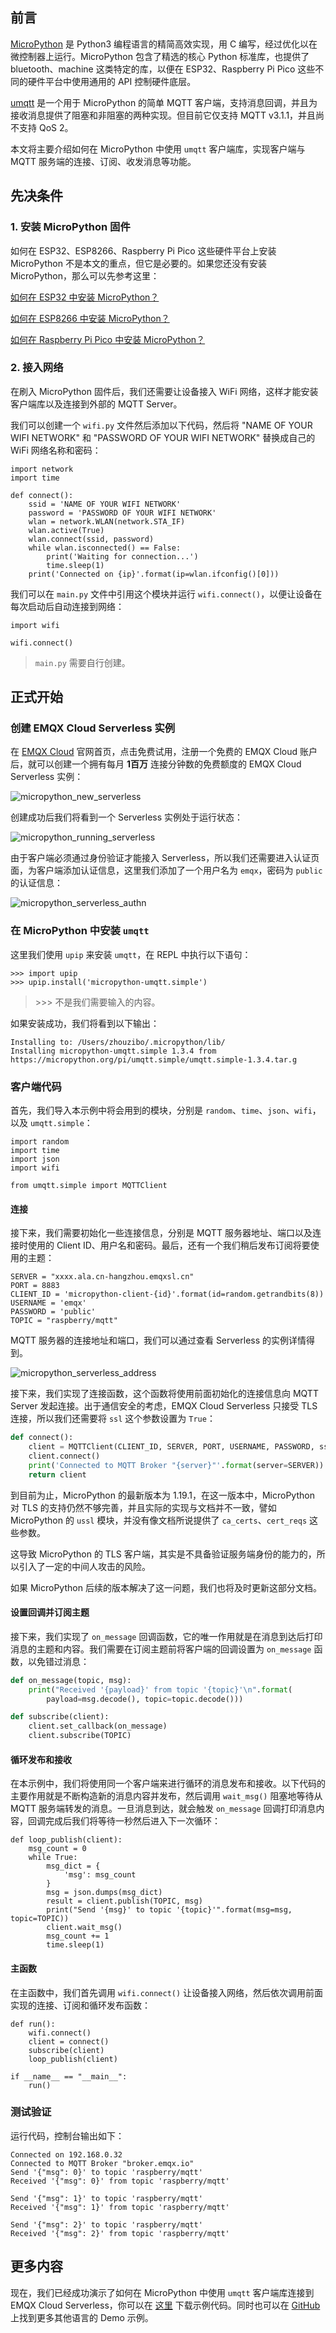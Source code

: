 ## 前言

[MicroPython](https://micropython.org/) 是 Python3 编程语言的精简高效实现，用 C 编写，经过优化以在微控制器上运行。MicroPython 包含了精选的核心 Python 标准库，也提供了 bluetooth、machine 这类特定的库，以便在 ESP32、Raspberry Pi Pico 这些不同的硬件平台中使用通用的 API 控制硬件底层。

[umqtt](https://github.com/micropython/micropython-lib/tree/master/micropython/umqtt.simple) 是一个用于 MicroPython 的简单 MQTT 客户端，支持消息回调，并且为接收消息提供了阻塞和非阻塞的两种实现。但目前它仅支持 MQTT v3.1.1，并且尚不支持 QoS 2。

本文将主要介绍如何在 MicroPython 中使用 `umqtt` 客户端库，实现客户端与 MQTT 服务端的连接、订阅、收发消息等功能。

## 先决条件

### 1. 安装 MicroPython 固件

如何在 ESP32、ESP8266、Raspberry Pi Pico 这些硬件平台上安装 MicroPython 不是本文的重点，但它是必要的。如果您还没有安装 MicroPython，那么可以先参考这里：

[如何在 ESP32 中安装 MicroPython？](https://docs.micropython.org/en/latest/esp32/tutorial/intro.html#)

[如何在 ESP8266 中安装 MicroPython？](https://docs.micropython.org/en/latest/esp8266/tutorial/intro.html#intro)

[如何在 Raspberry Pi Pico 中安装 MicroPython？](https://www.raspberrypi.com/documentation/microcontrollers/micropython.html#drag-and-drop-micropython)

### 2. 接入网络

在刷入 MicroPython 固件后，我们还需要让设备接入 WiFi 网络，这样才能安装客户端库以及连接到外部的 MQTT Server。

我们可以创建一个 `wifi.py` 文件然后添加以下代码，然后将 "NAME OF YOUR WIFI NETWORK" 和 "PASSWORD OF YOUR WIFI NETWORK" 替换成自己的 WiFi 网络名称和密码：

```
import network
import time

def connect():
	ssid = 'NAME OF YOUR WIFI NETWORK'
	password = 'PASSWORD OF YOUR WIFI NETWORK'
	wlan = network.WLAN(network.STA_IF)
	wlan.active(True)
	wlan.connect(ssid, password)
	while wlan.isconnected() == False:
		print('Waiting for connection...')
		time.sleep(1)
	print('Connected on {ip}'.format(ip=wlan.ifconfig()[0]))
```

我们可以在 `main.py` 文件中引用这个模块并运行 `wifi.connect()`，以便让设备在每次启动后自动连接到网络：

```
import wifi

wifi.connect()
```

> `main.py` 需要自行创建。

## 正式开始

### 创建 EMQX Cloud Serverless 实例

在 [EMQX Cloud](https://www.emqx.com/zh/cloud) 官网首页，点击免费试用，注册一个免费的 EMQX Cloud 账户后，就可以创建一个拥有每月 **1百万** 连接分钟数的免费额度的 EMQX Cloud Serverless 实例：

![micropython_new_serverless](./_assets/micropython_new_serverless.png)

创建成功后我们将看到一个 Serverless 实例处于运行状态：

![micropython_running_serverless](./_assets/micropython_running_serverless.png)

由于客户端必须通过身份验证才能接入 Serverless，所以我们还需要进入认证页面，为客户端添加认证信息，这里我们添加了一个用户名为 `emqx`，密码为 `public` 的认证信息：

![micropython_serverless_authn](./_assets/micropython_serverless_authn.png)

### 在 MicroPython 中安装 `umqtt`

这里我们使用 `upip` 来安装 `umqtt`，在 REPL 中执行以下语句：

```
>>> import upip
>>> upip.install('micropython-umqtt.simple')
```

> \>\>\> 不是我们需要输入的内容。

如果安装成功，我们将看到以下输出：

```
Installing to: /Users/zhouzibo/.micropython/lib/
Installing micropython-umqtt.simple 1.3.4 from https://micropython.org/pi/umqtt.simple/umqtt.simple-1.3.4.tar.g
```

### 客户端代码

首先，我们导入本示例中将会用到的模块，分别是 `random`、`time`、`json`、`wifi`，以及 `umqtt.simple`：

```
import random
import time
import json
import wifi

from umqtt.simple import MQTTClient
```

#### 连接

接下来，我们需要初始化一些连接信息，分别是 MQTT 服务器地址、端口以及连接时使用的 Client ID、用户名和密码。最后，还有一个我们稍后发布订阅将要使用的主题：

```
SERVER = "xxxx.ala.cn-hangzhou.emqxsl.cn"
PORT = 8883
CLIENT_ID = 'micropython-client-{id}'.format(id=random.getrandbits(8))
USERNAME = 'emqx'
PASSWORD = 'public'
TOPIC = "raspberry/mqtt"
```

MQTT 服务器的连接地址和端口，我们可以通过查看 Serverless 的实例详情得到。

![micropython_serverless_address](./_assets/micropython_serverless_address.png)

接下来，我们实现了连接函数，这个函数将使用前面初始化的连接信息向 MQTT Server 发起连接。出于通信安全的考虑，EMQX Cloud Serverless 只接受 TLS 连接，所以我们还需要将 `ssl` 这个参数设置为 `True`：

```python
def connect():
    client = MQTTClient(CLIENT_ID, SERVER, PORT, USERNAME, PASSWORD, ssl = True)
    client.connect()
    print('Connected to MQTT Broker "{server}"'.format(server=SERVER))
    return client
```

到目前为止，MicroPython 的最新版本为 1.19.1，在这一版本中，MicroPython 对 TLS 的支持仍然不够完善，并且实际的实现与文档并不一致，譬如 MicroPython 的 `ussl` 模块，并没有像文档所说提供了 `ca_certs`、`cert_reqs` 这些参数。

这导致 MicroPython 的 TLS 客户端，其实是不具备验证服务端身份的能力的，所以引入了一定的中间人攻击的风险。

如果 MicroPython 后续的版本解决了这一问题，我们也将及时更新这部分文档。

#### 设置回调并订阅主题

接下来，我们实现了 `on_message` 回调函数，它的唯一作用就是在消息到达后打印消息的主题和内容。我们需要在订阅主题前将客户端的回调设置为 `on_message` 函数，以免错过消息：

```python
def on_message(topic, msg):
    print("Received '{payload}' from topic '{topic}'\n".format(
        payload=msg.decode(), topic=topic.decode()))

def subscribe(client):
    client.set_callback(on_message)
    client.subscribe(TOPIC)
```

#### 循环发布和接收

在本示例中，我们将使用同一个客户端来进行循环的消息发布和接收。以下代码的主要作用就是不断构造新的消息内容并发布，然后调用 `wait_msg()` 阻塞地等待从 MQTT 服务端转发的消息。一旦消息到达，就会触发 `on_message` 回调打印消息内容，回调完成后我们将等待一秒然后进入下一次循环：

```
def loop_publish(client):
    msg_count = 0
    while True:
        msg_dict = {
            'msg': msg_count
        }
        msg = json.dumps(msg_dict)
        result = client.publish(TOPIC, msg)
        print("Send '{msg}' to topic '{topic}'".format(msg=msg, topic=TOPIC))
        client.wait_msg()
        msg_count += 1
        time.sleep(1)
```

#### 主函数

在主函数中，我们首先调用 `wifi.connect()` 让设备接入网络，然后依次调用前面实现的连接、订阅和循环发布函数：

```
def run():
    wifi.connect()
    client = connect()
    subscribe(client)
    loop_publish(client)

if __name__ == "__main__":
    run()
```

### 测试验证

运行代码，控制台输出如下：

```
Connected on 192.168.0.32
Connected to MQTT Broker "broker.emqx.io"
Send '{"msg": 0}' to topic 'raspberry/mqtt'
Received '{"msg": 0}' from topic 'raspberry/mqtt'

Send '{"msg": 1}' to topic 'raspberry/mqtt'
Received '{"msg": 1}' from topic 'raspberry/mqtt'

Send '{"msg": 2}' to topic 'raspberry/mqtt'
Received '{"msg": 2}' from topic 'raspberry/mqtt'
```

## 更多内容

现在，我们已经成功演示了如何在 MicroPython 中使用 `umqtt` 客户端库连接到 EMQX Cloud Serverless，你可以在 [这里]() 下载示例代码。同时也可以在 [GitHub](https://github.com/emqx/MQTT-Client-Examples)上找到更多其他语言的 Demo 示例。
